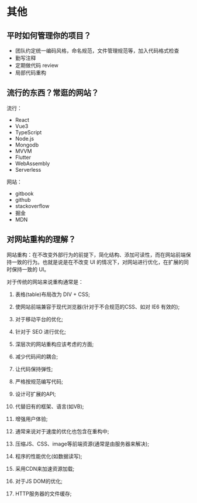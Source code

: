 # 其他

## 平时如何管理你的项目？

* 团队约定统一编码风格，命名规范，文件管理规范等，加入代码格式检查
* 勤写注释
* 定期做代码 review
* 局部代码重构

## 流行的东西？常逛的网站？

流行：

* React
* Vue3
* TypeScript
* Node.js
* Mongodb
* MVVM
* Flutter
* WebAssembly
* Serverless

网站：

* gitbook
* github
* stackoverflow
* 掘金
* MDN

## 对网站重构的理解？

网站重构：在不改变外部行为的前提下，简化结构、添加可读性，而在网站前端保持一致的行为。也就是说是在不改变 UI 的情况下，对网站进行优化，在扩展的同时保持一致的 UI。

对于传统的网站来说重构通常是：

1. 表格(table)布局改为 DIV + CSS;

2. 使网站前端兼容于现代浏览器(针对于不合规范的CSS、如对 IE6 有效的);

3. 对于移动平台的优化;

4. 针对于 SEO 进行优化;

5. 深层次的网站重构应该考虑的方面;

6. 减少代码间的耦合;

7. 让代码保持弹性;

8. 严格按规范编写代码;

9. 设计可扩展的API;

10. 代替旧有的框架、语言(如VB);

11. 增强用户体验;

12. 通常来说对于速度的优化也包含在重构中;

13. 压缩JS、CSS、image等前端资源(通常是由服务器来解决);

14. 程序的性能优化(如数据读写);

15. 采用CDN来加速资源加载;

16. 对于JS DOM的优化;

17. HTTP服务器的文件缓存;
